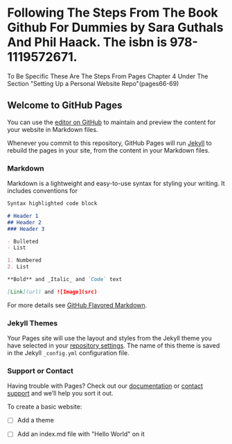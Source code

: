 # Following The Steps From The Book Github  For Dummies by Sara Guthals And Phil Haack. The isbn is 978-1119572671. 
To Be Specific These Are The Steps From Pages Chapter 4 Under The Section "Setting Up a Personal Website Repo"(pages66-69)

## Welcome to GitHub Pages

You can use the [editor on GitHub](https://github.com/ShawnGardy/shawngardy.github.io/edit/main/README.md) to maintain and preview the content for your website in Markdown files.

Whenever you commit to this repository, GitHub Pages will run [Jekyll](https://jekyllrb.com/) to rebuild the pages in your site, from the content in your Markdown files.

### Markdown

Markdown is a lightweight and easy-to-use syntax for styling your writing. It includes conventions for

```markdown
Syntax highlighted code block

# Header 1
## Header 2
### Header 3

- Bulleted
- List

1. Numbered
2. List

**Bold** and _Italic_ and `Code` text

[Link](url) and ![Image](src)
```

For more details see [GitHub Flavored Markdown](https://guides.github.com/features/mastering-markdown/).

### Jekyll Themes

Your Pages site will use the layout and styles from the Jekyll theme you have selected in your [repository settings](https://github.com/ShawnGardy/shawngardy.github.io/settings/pages). The name of this theme is saved in the Jekyll `_config.yml` configuration file.

### Support or Contact

Having trouble with Pages? Check out our [documentation](https://docs.github.com/categories/github-pages-basics/) or [contact support](https://support.github.com/contact) and we’ll help you sort it out.

To create a basic website:
- [ ] Add a theme
- [ ] Add an index.md file with "Hello World" on it




